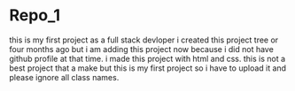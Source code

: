 # Repo_1

this is my first project as a full stack devloper i created this project tree or four months ago but i am adding this project now because i did not have github profile at that time.
i made this project with html and css.
this is not a best project that a make but this is my first project so i have to upload it and please ignore all  class  names.
